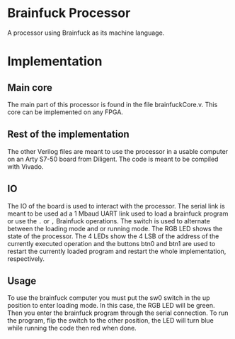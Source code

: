 # Brainfuck Processor
A processor using Brainfuck as its machine language.

# Implementation

## Main core
The main part of this processor is found in the file brainfuckCore.v. This core can be implemented on any FPGA.

## Rest of the implementation
The other Verilog files are meant to use the processor in a usable computer on an Arty S7-50 board from Diligent. The code is meant to be compiled with Vivado.

## IO
The IO of the board is used to interact with the processor. The serial link is meant to be used ad a 1 Mbaud UART link used to load a brainfuck program or use the `.` or `,` Brainfuck operations. The switch is used to alternate between the loading mode and or running mode. The RGB LED shows the state of the processor. The 4 LEDs show the 4 LSB of the address of the currently executed operation and the buttons btn0 and btn1 are used to restart the currently loaded program and restart the whole implementation, respectively.

## Usage
To use the brainfuck computer you must put the sw0 switch in the up position to enter loading mode. In this case, the RGB LED will be green. Then you enter the brainfuck program through the serial connection. To run the program, flip the switch to the other position, the LED will turn blue while running the code then red when done.

